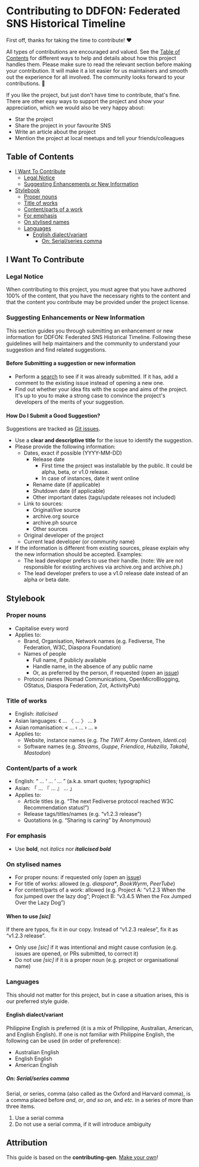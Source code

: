 <!-- omit in toc -->
# Contributing to DDFON: Federated SNS Historical Timeline

First off, thanks for taking the time to contribute! ❤️

All types of contributions are encouraged and valued. See the [Table of Contents](#table-of-contents) for different ways to help and details about how this project handles them. Please make sure to read the relevant section before making your contribution. It will make it a lot easier for us maintainers and smooth out the experience for all involved. The community looks forward to your contributions. 🎉

If you like the project, but just don't have time to contribute, that's fine. There are other easy ways to support the project and show your appreciation, which we would also be very happy about:

- Star the project
- Share the project in your favourite SNS
- Write an article about the project
- Mention the project at local meetups and tell your friends/colleagues

<!-- omit in toc -->
## Table of Contents

- [I Want To Contribute](#i-want-to-contribute)
  - [Legal Notice](#legal-notice)
  - [Suggesting Enhancements or New Information](#suggesting-enhancements-or-new-information)
- [Stylebook](#stylebook)
  - [Proper nouns](#proper-nouns)
  - [Title of works](#title-of-works)
  - [Content/parts of a work](#contentparts-of-a-work)
  - [For emphasis](#for-emphasis)
  - [On stylised names](#on-stylised-names)
  - [Languages](#languages)
    - [English dialect/variant](#english-dialectvariant)
      - [On: Serial/series comma](#on-serialseries-comma)

## I Want To Contribute

### Legal Notice

When contributing to this project, you must agree that you have authored 100% of the content, that you have the necessary rights to the content and that the content you contribute may be provided under the project license.

### Suggesting Enhancements or New Information

This section guides you through submitting an enhancement or new information for DDFON: Federated SNS Historical Timeline. Following these guidelines will help maintainers and the community to understand your suggestion and find related suggestions.

<!-- omit in toc -->
#### Before Submitting a suggestion or new information

- Perform a [search](https://codeberg.org/ddfon/federated-sns/issues) to see if it was already submitted. If it has, add a comment to the existing issue instead of opening a new one.
- Find out whether your idea fits with the scope and aims of the project. It's up to you to make a strong case to convince the project's developers of the merits of your suggestion.

<!-- omit in toc -->
#### How Do I Submit a Good Suggestion?

Suggestions are tracked as [Git issues](https://codeberg.org/ddfon/federated-sns/issues).

- Use a **clear and descriptive title** for the issue to identify the suggestion.
- Please provide the following information:
  - Dates, exact if possible (YYYY-MM-DD)
    - Release date
      - First time the project was installable by the public. It could be alpha, beta, or v1.0 release.
      - In case of instances, date it went online
    - Rename date (if applicable)
    - Shutdown date (if applicable)
    - Other important dates (tags/update releases not included)
  - Link to sources:
    - Original/live source
    - archive.org source
    - archive.ph source
    - Other sources
  - Original developer of the project
  - Current lead developer (or community name)
- If the information is different from existing sources, please explain why the new information should be accepted. Examples:
  - The lead developer prefers to use their handle. (note: We are not responsible for existing archives via archive.org and archive.ph.)
  - The lead developer prefers to use a v1.0 release date instead of an alpha or beta date.

## Stylebook

### Proper nouns

- Capitalise every word
- Applies to:
  - Brand, Organisation, Network names (e.g. Fediverse, The Federation, W3C, Diaspora Foundation)
  - Names of people
    - Full name, if publicly available
    - Handle name, in the absence of any public name
    - Or, as preferred by the person, if requested (open an [issue](https://codeberg.org/ddfon/federated-sns/issues))
  - Protocol names (Nomad Communications, OpenMicroBlogging, OStatus, Diaspora Federation, Zot, ActivityPub)

### Title of works

- English: *italicised*
- Asian languages: 《 … 〈 … 〉 … 》
- Asian romanisation: « … ‹ … › … »
- Applies to:
  - Website, instance names (e.g. *The TWiT Army Canteen*, *Identi.ca*)
  - Software names (e.g. *Streams*, *Guppe*, *Friendica*, *Hubzilla*, *Takahē*, *Mastodon*)

### Content/parts of a work

- English: “ … ‘ … ’ … ” (a.k.a. smart quotes; typographic)
- Asian: 「 … 『 … 』 … 」
- Applies to:
  - Article titles (e.g. “The next Fediverse protocol reached W3C Recommendation status!”)
  - Release tags/titles/names (e.g. “v1.2.3 release”)
  - Quotations (e.g. “Sharing is caring” by Anonymous)

### For emphasis

- Use **bold**, not *italics* nor ***italicised bold***

### On stylised names

- For proper nouns: if requested only (open an [issue](https://codeberg.org/ddfon/federated-sns/issues))
- For title of works: allowed (e.g. *diaspora\**, *BookWyrm*, *PeerTube*)
- For content/parts of a work: allowed (e.g. Project A: “v1.2.3 When the fox jumped over the lazy dog”; Project B: “v3.4.5 When the Fox Jumped Over the Lazy Dog”)

<!-- omit in toc -->
#### When to use *[sic]*

If there are typos, fix it in our copy. Instead of “v1.2.3 realese”, fix it as “v1.2.3 release”.

- Only use *[sic]* if it was intentional and might cause confusion (e.g. issues are opened, or PRs submitted, to correct it)
- Do not use *[sic]* if it is a proper noun (e.g. project or organisational name)

### Languages

This should not matter for this project, but in case a situation arises, this is our preferred style guide.

#### English dialect/variant

Philippine English is preferred (it is a mix of Philippine, Australian, American, and English English). If one is not familiar with Philippine English, the following can be used (in order of preference):

- Australian English
- English English
- American English

##### On: Serial/series comma

Serial, or series, comma (also called as the Oxford and Harvard comma), is a comma placed before *and*, *or*, *and so on*, and *etc.* in a series of more than three items.

1. Use a serial comma
1. Do not use a serial comma, if it will introduce ambiguity

<!-- omit in toc -->
## Attribution

This guide is based on the **contributing-gen**. [Make your own](https://github.com/bttger/contributing-gen)!
